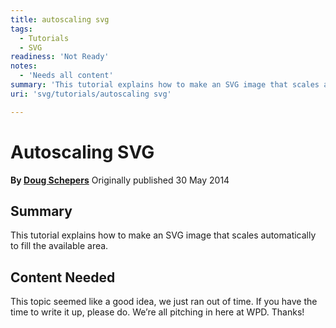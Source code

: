 ```yaml
---
title: autoscaling svg
tags:
  - Tutorials
  - SVG
readiness: 'Not Ready'
notes:
  - 'Needs all content'
summary: 'This tutorial explains how to make an SVG image that scales automatically to fill the available area.'
uri: 'svg/tutorials/autoscaling svg'

---
```

# Autoscaling SVG

**By [Doug Schepers](http://schepers.cc)**
Originally published 30 May 2014

## Summary

This tutorial explains how to make an SVG image that scales automatically to fill the available area.

## Content Needed

This topic seemed like a good idea, we just ran out of time. If you have the time to write it up, please do. We’re all pitching in here at WPD. Thanks!

